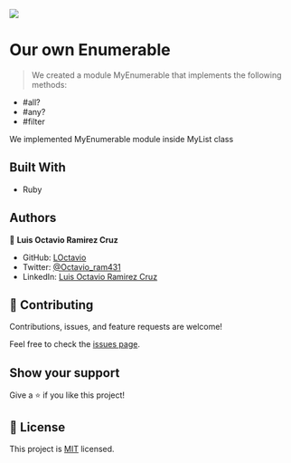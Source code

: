 ![](https://img.shields.io/badge/Microverse-blueviolet)

# Our own Enumerable

> We created a module MyEnumerable that implements the following methods:
- #all?
- #any?
- #filter

We implemented MyEnumerable module inside MyList class 

## Built With

- Ruby

## Authors

👤 **Luis Octavio Ramirez Cruz**

- GitHub: [LOctavio](https://github.com/LOctavio)
- Twitter: [@Octavio_ram431](https://twitter.com/Octavio_ram431)
- LinkedIn: [Luis Octavio Ramirez Cruz](https://www.linkedin.com/in/luis-octavio-ramirez-cruz/)

## 🤝 Contributing

Contributions, issues, and feature requests are welcome!

Feel free to check the [issues page](https://github.com/LOctavio/enumerable/issues).

## Show your support

Give a ⭐️ if you like this project!

## 📝 License

This project is [MIT](./MIT.md) licensed.
